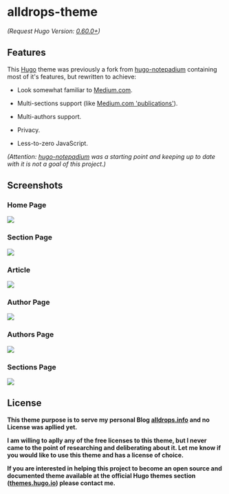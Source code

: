 # alldrops-theme

_(Request Hugo Version: [0.60.0+](https://github.com/gohugoio/hugo/releases/))_

## Features

This [Hugo](https://gohugo.io) theme was previously a fork from [hugo-notepadium](https://github.com/cntrump/hugo-notepadium) containing most of it's features, but rewritten to achieve:

- Look somewhat familiar to [Medium.com](https://medium.com/).

- Multi-sections support (like [Medium.com 'publications'](https://help.medium.com/hc/en-us/articles/115004681607)).

- Multi-authors support.

- Privacy.

- Less-to-zero JavaScript.

_(Attention: [hugo-notepadium](https://github.com/cntrump/hugo-notepadium) was a starting point and keeping up to date with it is not a goal of this project.)_

## Screenshots

### Home Page

![](https://raw.githubusercontent.com/alldropsinfo/alldrops-theme/master/images/scr01.png)

### Section Page

![](https://raw.githubusercontent.com/alldropsinfo/alldrops-theme/master/images/scr02.png)

### Article

![](https://raw.githubusercontent.com/alldropsinfo/alldrops-theme/master/images/scr03.png)

### Author Page

![](https://raw.githubusercontent.com/alldropsinfo/alldrops-theme/master/images/scr04.png)

### Authors Page

![](https://raw.githubusercontent.com/alldropsinfo/alldrops-theme/master/images/scr05.png)

### Sections Page

![](https://raw.githubusercontent.com/alldropsinfo/alldrops-theme/master/images/scr06.png)

## License

**This theme purpose is to serve my personal Blog [alldrops.info](https://alldrops.info) and no License was apllied yet.**

**I am willing to aplly any of the free licenses to this theme, but I never came to the point of researching and deliberating about it. Let me know if you would like to use this theme and has a license of choice.**

**If you are interested in helping this project to become an open source and documented theme available at the official Hugo themes section ([themes.hugo.io](https://themes.gohugo.io/)) please contact me.**


